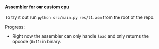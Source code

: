 #### Assembler for our custom cpu
To try it out run `python src/main.py res/t1.asm` from the root of the repo.

Progress:
* Right now the assembler can only handle `load` and only returns the opcode (`0x11`) in binary.

